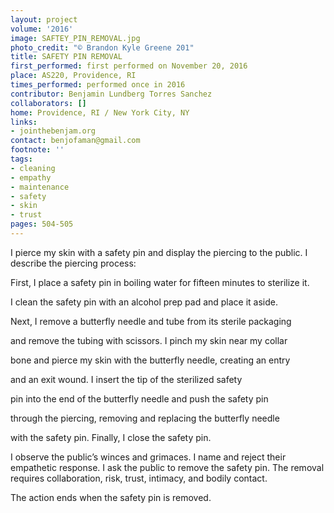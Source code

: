 ```yaml
---
layout: project
volume: '2016'
image: SAFTEY_PIN_REMOVAL.jpg
photo_credit: "© Brandon Kyle Greene 201"
title: SAFETY PIN REMOVAL
first_performed: first performed on November 20, 2016
place: AS220, Providence, RI
times_performed: performed once in 2016
contributor: Benjamin Lundberg Torres Sanchez
collaborators: []
home: Providence, RI / New York City, NY
links:
- jointhebenjam.org
contact: benjofaman@gmail.com
footnote: ''
tags:
- cleaning
- empathy
- maintenance
- safety
- skin
- trust
pages: 504-505
---
```


I pierce my skin with a safety pin and display the piercing to the public. I describe the piercing process:

First, I place a safety pin in boiling water for fifteen minutes to sterilize it.

I clean the safety pin with an alcohol prep pad and place it aside.

Next, I remove a butterfly needle and tube from its sterile packaging

and remove the tubing with scissors. I pinch my skin near my collar

bone and pierce my skin with the butterfly needle, creating an entry

and an exit wound. I insert the tip of the sterilized safety

pin into the end of the butterfly needle and push the safety pin

through the piercing, removing and replacing the butterfly needle

with the safety pin. Finally, I close the safety pin.

I observe the public’s winces and grimaces. I name and reject their empathetic response. I ask the public to remove the safety pin. The removal requires collaboration, risk, trust, intimacy, and bodily contact.

The action ends when the safety pin is removed.
